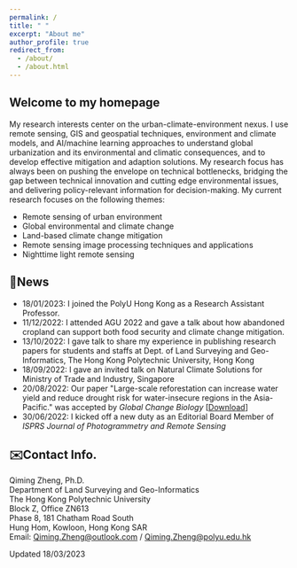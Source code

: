```yaml
---
permalink: /
title: " "
excerpt: "About me"
author_profile: true
redirect_from: 
  - /about/
  - /about.html
---
```


## Welcome to my homepage ##
My research interests center on the urban-climate-environment nexus. I use remote sensing, GIS and geospatial techniques, environment and climate models, and AI/machine learning approaches to understand global urbanization and its environmental and climatic consequences, and to develop effective mitigation and adaption solutions. My research focus has always been on pushing the envelope on technical bottlenecks, bridging the gap between technical innovation and cutting edge environmental issues, and delivering policy-relevant information for decision-making. My current research focuses on the following themes:
* Remote sensing of urban environment
* Global environmental and climate change
* Land-based climate change mitigation
* Remote sensing image processing techniques and applications
* Nighttime light remote sensing

## 📰News ##
* 18/01/2023: I joined the PolyU Hong Kong as a Research Assistant Professor.
* 11/12/2022: I attended AGU 2022 and gave a talk about how abandoned cropland can support both food security and climate change mitigation.
* 13/10/2022: I gave talk to share my experience in publishing research papers for students and staffs at Dept. of Land Surveying and Geo-Informatics, The Hong Kong Polytechnic University, Hong Kong
* 18/09/2022: I gave an invited talk on Natural Climate Solutions for Ministry of Trade and Industry, Singapore
* 20/08/2022: Our paper "Large-scale reforestation can increase water yield and reduce drought risk for water-insecure regions in the Asia-Pacific." was accepted by *Global Change Biology* [[Download](https://github.com/qmzheng09work/qmzheng09work.github.io/raw/master/_publications/GCB_Teo_2022.pdf)]
* 30/06/2022: I kicked off a new duty as an Editorial Board Member of *ISPRS Journal of Photogrammetry and Remote Sensing*

## ✉️Contact Info. ##
Qiming Zheng, Ph.D.   
Department of Land Surveying and Geo-Informatics   
The Hong Kong Polytechnic University   
Block Z, Office ZN613   
Phase 8, 181 Chatham Road South   
Hung Hom, Kowloon, Hong Kong SAR   
Email: Qiming.Zheng@outlook.com / Qiming.Zheng@polyu.edu.hk    

Updated 18/03/2023
